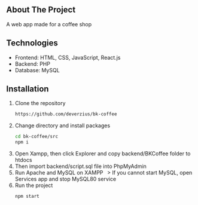 ## About The Project
A web app made for a coffee shop

## Technologies
- Frontend: HTML, CSS, JavaScript, React.js
- Backend: PHP
- Database: MySQL

## Installation

1. Clone the repository
   ```sh
   https://github.com/deverzius/bk-coffee
   ```
2. Change directory and install packages
   ```sh
   cd bk-coffee/src
   npm i
   ```
3. Open Xampp, then click Explorer and copy backend/BKCoffee folder to htdocs
4. Then import backend/script.sql file into PhpMyAdmin
5. Run Apache and MySQL on XAMPP 
   &ensp;> If you cannot start MySQL, open Services app and stop MySQL80 service
6. Run the project
   ```sh
   npm start
   ```
